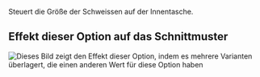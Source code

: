 Steuert die Größe der Schweissen auf der Innentasche.

## Effekt dieser Option auf das Schnittmuster

![Dieses Bild zeigt den Effekt dieser Option, indem es mehrere Varianten überlagert, die einen anderen Wert für diese Option haben](carlita_innerpocketweltheight_sample.svg "Effekt dieser Option auf das Schnittmuster")
